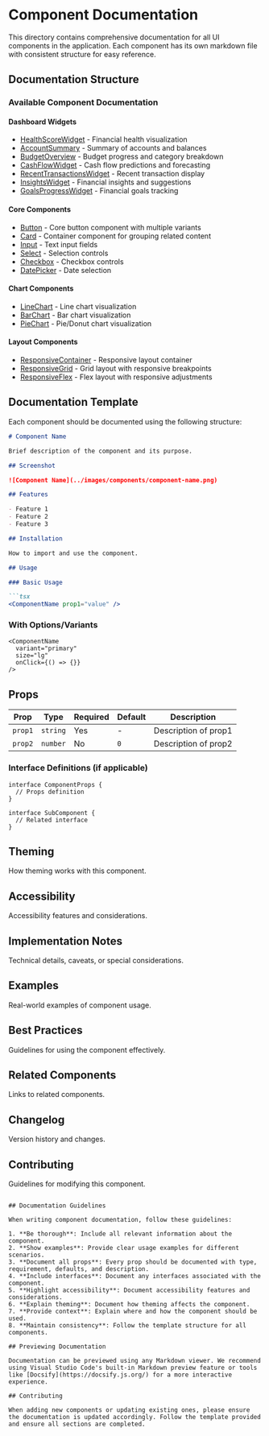 # Component Documentation

This directory contains comprehensive documentation for all UI components in the application. Each component has its own markdown file with consistent structure for easy reference.

## Documentation Structure

### Available Component Documentation

#### Dashboard Widgets
- [HealthScoreWidget](./HealthScoreWidget.md) - Financial health visualization
- [AccountSummary](./AccountSummary.md) - Summary of accounts and balances
- [BudgetOverview](./BudgetOverview.md) - Budget progress and category breakdown
- [CashFlowWidget](./CashFlowWidget.md) - Cash flow predictions and forecasting
- [RecentTransactionsWidget](./RecentTransactionsWidget.md) - Recent transaction display
- [InsightsWidget](./InsightsWidget.md) - Financial insights and suggestions
- [GoalsProgressWidget](./GoalsProgressWidget.md) - Financial goals tracking

#### Core Components
- [Button](./Button.md) - Core button component with multiple variants
- [Card](./Card.md) - Container component for grouping related content
- [Input](./Input.md) - Text input fields
- [Select](./Select.md) - Selection controls
- [Checkbox](./Checkbox.md) - Checkbox controls
- [DatePicker](./DatePicker.md) - Date selection

#### Chart Components
- [LineChart](./LineChart.md) - Line chart visualization
- [BarChart](./BarChart.md) - Bar chart visualization
- [PieChart](./PieChart.md) - Pie/Donut chart visualization

#### Layout Components
- [ResponsiveContainer](./ResponsiveContainer.md) - Responsive layout container
- [ResponsiveGrid](./ResponsiveGrid.md) - Grid layout with responsive breakpoints
- [ResponsiveFlex](./ResponsiveFlex.md) - Flex layout with responsive adjustments

## Documentation Template

Each component should be documented using the following structure:

```markdown
# Component Name

Brief description of the component and its purpose.

## Screenshot

![Component Name](../images/components/component-name.png)

## Features

- Feature 1
- Feature 2
- Feature 3

## Installation

How to import and use the component.

## Usage

### Basic Usage

```tsx
<ComponentName prop1="value" />
```

### With Options/Variants

```tsx
<ComponentName
  variant="primary"
  size="lg"
  onClick={() => {}}
/>
```

## Props

| Prop | Type | Required | Default | Description |
|------|------|----------|---------|-------------|
| `prop1` | `string` | Yes | - | Description of prop1 |
| `prop2` | `number` | No | `0` | Description of prop2 |

### Interface Definitions (if applicable)

```tsx
interface ComponentProps {
  // Props definition
}

interface SubComponent {
  // Related interface
}
```

## Theming

How theming works with this component.

## Accessibility

Accessibility features and considerations.

## Implementation Notes

Technical details, caveats, or special considerations.

## Examples

Real-world examples of component usage.

## Best Practices

Guidelines for using the component effectively.

## Related Components

Links to related components.

## Changelog

Version history and changes.

## Contributing

Guidelines for modifying this component.
```

## Documentation Guidelines

When writing component documentation, follow these guidelines:

1. **Be thorough**: Include all relevant information about the component.
2. **Show examples**: Provide clear usage examples for different scenarios.
3. **Document all props**: Every prop should be documented with type, requirement, defaults, and description.
4. **Include interfaces**: Document any interfaces associated with the component.
5. **Highlight accessibility**: Document accessibility features and considerations.
6. **Explain theming**: Document how theming affects the component.
7. **Provide context**: Explain where and how the component should be used.
8. **Maintain consistency**: Follow the template structure for all components.

## Previewing Documentation

Documentation can be previewed using any Markdown viewer. We recommend using Visual Studio Code's built-in Markdown preview feature or tools like [Docsify](https://docsify.js.org/) for a more interactive experience.

## Contributing

When adding new components or updating existing ones, please ensure the documentation is updated accordingly. Follow the template provided and ensure all sections are completed. 